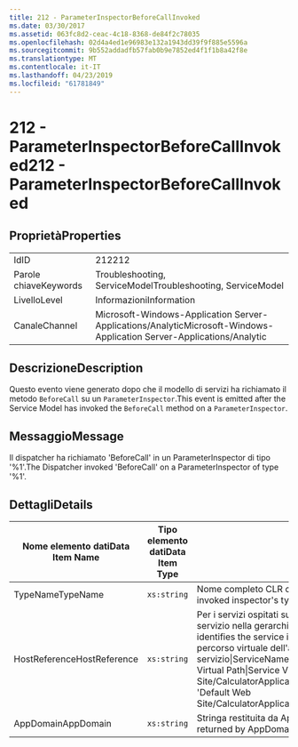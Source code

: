 ```yaml
---
title: 212 - ParameterInspectorBeforeCallInvoked
ms.date: 03/30/2017
ms.assetid: 063fc8d2-ceac-4c18-8368-de84f2c78035
ms.openlocfilehash: 02d4a4ed1e96983e132a1943dd39f9f885e5596a
ms.sourcegitcommit: 9b552addadfb57fab0b9e7852ed4f1f1b8a42f8e
ms.translationtype: MT
ms.contentlocale: it-IT
ms.lasthandoff: 04/23/2019
ms.locfileid: "61781849"
---
```

# <a name="212---parameterinspectorbeforecallinvoked"></a><span data-ttu-id="0db19-102">212 - ParameterInspectorBeforeCallInvoked</span><span class="sxs-lookup"><span data-stu-id="0db19-102">212 - ParameterInspectorBeforeCallInvoked</span></span>
## <a name="properties"></a><span data-ttu-id="0db19-103">Proprietà</span><span class="sxs-lookup"><span data-stu-id="0db19-103">Properties</span></span>  
  
|||  
|-|-|  
|<span data-ttu-id="0db19-104">Id</span><span class="sxs-lookup"><span data-stu-id="0db19-104">ID</span></span>|<span data-ttu-id="0db19-105">212</span><span class="sxs-lookup"><span data-stu-id="0db19-105">212</span></span>|  
|<span data-ttu-id="0db19-106">Parole chiave</span><span class="sxs-lookup"><span data-stu-id="0db19-106">Keywords</span></span>|<span data-ttu-id="0db19-107">Troubleshooting, ServiceModel</span><span class="sxs-lookup"><span data-stu-id="0db19-107">Troubleshooting, ServiceModel</span></span>|  
|<span data-ttu-id="0db19-108">Livello</span><span class="sxs-lookup"><span data-stu-id="0db19-108">Level</span></span>|<span data-ttu-id="0db19-109">Informazioni</span><span class="sxs-lookup"><span data-stu-id="0db19-109">Information</span></span>|  
|<span data-ttu-id="0db19-110">Canale</span><span class="sxs-lookup"><span data-stu-id="0db19-110">Channel</span></span>|<span data-ttu-id="0db19-111">Microsoft-Windows-Application Server-Applications/Analytic</span><span class="sxs-lookup"><span data-stu-id="0db19-111">Microsoft-Windows-Application Server-Applications/Analytic</span></span>|  
  
## <a name="description"></a><span data-ttu-id="0db19-112">Descrizione</span><span class="sxs-lookup"><span data-stu-id="0db19-112">Description</span></span>  
 <span data-ttu-id="0db19-113">Questo evento viene generato dopo che il modello di servizi ha richiamato il metodo `BeforeCall` su un `ParameterInspector`.</span><span class="sxs-lookup"><span data-stu-id="0db19-113">This event is emitted after the Service Model has invoked the `BeforeCall` method on a `ParameterInspector`.</span></span>  
  
## <a name="message"></a><span data-ttu-id="0db19-114">Messaggio</span><span class="sxs-lookup"><span data-stu-id="0db19-114">Message</span></span>  
 <span data-ttu-id="0db19-115">Il dispatcher ha richiamato 'BeforeCall' in un ParameterInspector di tipo '%1'.</span><span class="sxs-lookup"><span data-stu-id="0db19-115">The Dispatcher invoked 'BeforeCall' on a ParameterInspector of type '%1'.</span></span>  
  
## <a name="details"></a><span data-ttu-id="0db19-116">Dettagli</span><span class="sxs-lookup"><span data-stu-id="0db19-116">Details</span></span>  
  
|<span data-ttu-id="0db19-117">Nome elemento dati</span><span class="sxs-lookup"><span data-stu-id="0db19-117">Data Item Name</span></span>|<span data-ttu-id="0db19-118">Tipo elemento dati</span><span class="sxs-lookup"><span data-stu-id="0db19-118">Data Item Type</span></span>|<span data-ttu-id="0db19-119">Descrizione</span><span class="sxs-lookup"><span data-stu-id="0db19-119">Description</span></span>|  
|--------------------|--------------------|-----------------|  
|<span data-ttu-id="0db19-120">TypeName</span><span class="sxs-lookup"><span data-stu-id="0db19-120">TypeName</span></span>|`xs:string`|<span data-ttu-id="0db19-121">Nome completo CLR del tipo di controllo richiamato.</span><span class="sxs-lookup"><span data-stu-id="0db19-121">The CLR FullName of the invoked inspector's type.</span></span>|  
|<span data-ttu-id="0db19-122">HostReference</span><span class="sxs-lookup"><span data-stu-id="0db19-122">HostReference</span></span>|`xs:string`|<span data-ttu-id="0db19-123">Per i servizi ospitati su Web, questo campo identifica in modo univoco il servizio nella gerarchia Web.</span><span class="sxs-lookup"><span data-stu-id="0db19-123">For Web-hosted services, this field uniquely identifies the service in the Web hierarchy.</span></span> <span data-ttu-id="0db19-124">Il formato viene definito come ' percorso virtuale dell'applicazione nome sito Web&#124;percorso virtuale del servizio&#124;ServiceName'.</span><span class="sxs-lookup"><span data-stu-id="0db19-124">Its format is defined as 'Web Site Name Application Virtual Path&#124;Service Virtual Path&#124;ServiceName'.</span></span> <span data-ttu-id="0db19-125">Esempio: ' Default Web Site/CalculatorApplication&#124;/CalculatorService.svc&#124;CalculatorService'.</span><span class="sxs-lookup"><span data-stu-id="0db19-125">Example: 'Default Web Site/CalculatorApplication&#124;/CalculatorService.svc&#124;CalculatorService'.</span></span>|  
|<span data-ttu-id="0db19-126">AppDomain</span><span class="sxs-lookup"><span data-stu-id="0db19-126">AppDomain</span></span>|`xs:string`|<span data-ttu-id="0db19-127">Stringa restituita da AppDomain.CurrentDomain.FriendlyName.</span><span class="sxs-lookup"><span data-stu-id="0db19-127">The string returned by AppDomain.CurrentDomain.FriendlyName.</span></span>|
